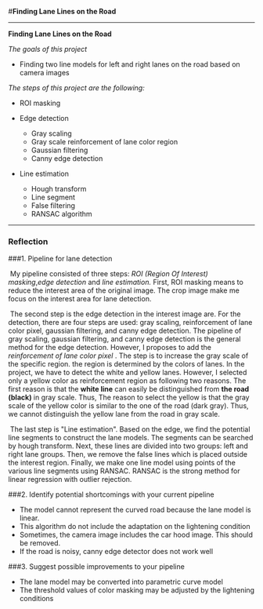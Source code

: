 #**Finding Lane Lines on the Road** 

---

**Finding Lane Lines on the Road**

_The goals of this project_

*   Finding two line models for left and right lanes on the road based on camera images



_The steps of this project are the following:_

*   ROI masking

*   Edge detection
    *   Gray scaling
    *   Gray scale reinforcement of lane color region
    *   Gaussian filtering
    *   Canny edge detection
* Line estimation
  - Hough transform
  - Line segment
  - False filtering
  - RANSAC algorithm


---

### Reflection

###1. Pipeline for lane detection

​	My pipeline consisted of three steps: _ROI (Region Of Interest) masking_,_edge detection_ and _line estimation._ First, ROI masking means to reduce the interest area of the original image. The crop image make me focus on the  interest area for lane detection.

​	The second step is the edge detection in the interest image are. For the detection, there are four steps are used: gray scaling, reinforcement of lane color pixel, gaussian filtering, and canny edge detection. The pipeline of gray scaling, gaussian filtering, and canny edge detection  is the general method for the edge detection. However, I proposes to add  the _reinforcement of lane color pixel_ .  The step is to increase the gray scale of the specific region. the region is determined by the colors of lanes. In the project, we have to detect the white and yellow lanes. However, I selected only a yellow color as reinforcement region as following two reasons. The first reason is that  the **white line** can easily be distinguished from **the road (black)** in gray scale. Thus, The reason to select the yellow is that the gray scale of the yellow color is similar to the one of the road (dark gray). Thus, we cannot distinguish the yellow lane from the road in gray scale.

​	The last step is "Line estimation". Based on the edge, we find the potential line segments to construct the lane models. The segments can be searched by hough transform. Next, these lines are divided into two groups: left and right lane groups. Then, we remove the false lines which is placed outside the interest region.  Finally, we make one line model using points of the various line segments using RANSAC. RANSAC is the strong method for linear regression with outlier rejection.




###2. Identify potential shortcomings with your current pipeline

*   The model cannot represent the curved road because the lane model is linear.
*   This algorithm do not include the adaptation on the lightening condition
*   Sometimes, the camera image includes the car hood image. This should be removed.
*   If the road is noisy, canny edge detector does not work well


###3. Suggest possible improvements to your pipeline

*   The lane model may be converted into parametric curve model
*   The threshold values of color masking may be adjusted by the lightening conditions